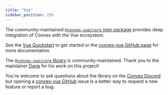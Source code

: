 ```yaml
---
title: "Vue"
sidebar_position: 250
---
```


The community-maintained
[`@convex-vue/core` npm package](https://www.npmjs.com/package/@convex-vue/core)
provides deep integration of Convex with the Vue ecosystem.

See the [Vue Quickstart](/quickstart/vue.mdx) to get started or the
[convex-vue GitHub page](https://github.com/Darialyphia/convex-vue/tree/master/packages/convex-vue)
for more documentation.

<Admonition type="info">

The [`@convex-vue/core` library](https://www.npmjs.com/package/@convex-vue/core)
is community-maintained. Thank you to the maintainer
[Daria](https://github.com/Darialyphia) for his work on this project!

You're welcome to ask questions about the library on the
[Convex Discord](https://convex.dev/community) but opening a
[convex-vue GitHub](https://github.com/Darialyphia/convex-vue/tree/master/packages/convex-vue)
issue is a better way to request a new feature or report a bug.

</Admonition>
